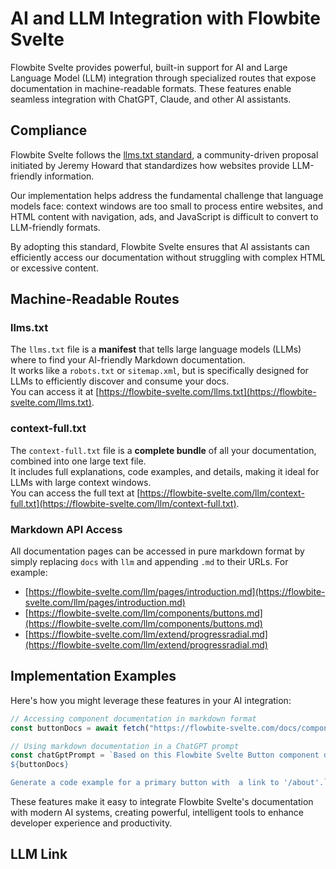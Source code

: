 # AI and LLM Integration with Flowbite Svelte


Flowbite Svelte provides powerful, built-in support for AI and Large Language Model (LLM) integration through specialized routes that expose documentation in machine-readable formats. These features enable seamless integration with ChatGPT, Claude, and other AI assistants.

## Compliance

Flowbite Svelte follows the [llms.txt standard](https://llmstxt.org/), a community-driven proposal initiated by Jeremy Howard that standardizes how websites provide LLM-friendly information.

Our implementation helps address the fundamental challenge that language models face: context windows are too small to process entire websites, and HTML content with navigation, ads, and JavaScript is difficult to convert to LLM-friendly formats.

By adopting this standard, Flowbite Svelte ensures that AI assistants can efficiently access our documentation without struggling with complex HTML or excessive content.

## Machine-Readable Routes

### llms.txt

The `llms.txt` file is a **manifest** that tells large language models (LLMs) where to find your AI-friendly Markdown documentation.  
It works like a `robots.txt` or `sitemap.xml`, but is specifically designed for LLMs to efficiently discover and consume your docs.  
You can access it at [https://flowbite-svelte.com/llms.txt](https://flowbite-svelte.com/llms.txt).

### context-full.txt

The `context-full.txt` file is a **complete bundle** of all your documentation, combined into one large text file.  
It includes full explanations, code examples, and details, making it ideal for LLMs with large context windows.  
You can access the full text at [https://flowbite-svelte.com/llm/context-full.txt](https://flowbite-svelte.com/llm/context-full.txt).

### Markdown API Access

All documentation pages can be accessed in pure markdown format by simply replacing `docs` with `llm` and appending `.md` to their URLs. For example:

- [https://flowbite-svelte.com/llm/pages/introduction.md](https://flowbite-svelte.com/llm/pages/introduction.md)
- [https://flowbite-svelte.com/llm/components/buttons.md](https://flowbite-svelte.com/llm/components/buttons.md)
- [https://flowbite-svelte.com/llm/extend/progressradial.md](https://flowbite-svelte.com/llm/extend/progressradial.md)

## Implementation Examples

Here's how you might leverage these features in your AI integration:

```ts
// Accessing component documentation in markdown format
const buttonDocs = await fetch("https://flowbite-svelte.com/docs/components/buttons.md").then((res) => res.text());

// Using markdown documentation in a ChatGPT prompt
const chatGptPrompt = `Based on this Flowbite Svelte Button component documentation:
${buttonDocs}

Generate a code example for a primary button with  a link to '/about'.`;
```

These features make it easy to integrate Flowbite Svelte's documentation with modern AI systems, creating powerful, intelligent tools to enhance developer experience and productivity.

## LLM Link

<LlmLink />